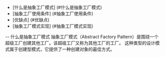- [什么是抽象工厂模式] (#什么是抽象工厂模式)
- [抽象工厂使用条件] (#抽象工厂使用条件)
- [优缺点] (#优缺点)
- [抽象工厂模式实现] (#抽象工厂模式实现)

--  什么是抽象工厂模式
抽象工厂模式（Abstract Factory Pattern）是围绕一个超级工厂创建其他工厂。该超级工厂又称为其他工厂的工厂。
这种类型的设计模式属于创建型模式，它提供了一种创建对象的最佳方式。


